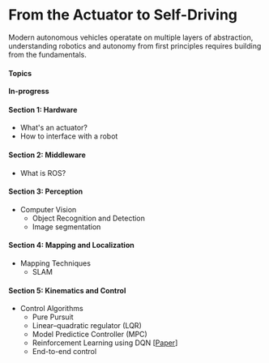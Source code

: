 # From the Actuator to Self-Driving

Modern autonomous vehicles operatate on multiple layers of abstraction, understanding robotics and autonomy from first principles requires building from the fundamentals.

#### Topics 

**In-progress**

#### Section 1: Hardware

- What's an actuator?
- How to interface with a robot

#### Section 2: Middleware

- What is ROS?

#### Section 3: Perception

- Computer Vision
  - Object Recognition and Detection
  - Image segmentation

#### Section 4: Mapping and Localization

- Mapping Techniques 
  - SLAM

#### Section 5: Kinematics and Control

- Control Algorithms
  - Pure Pursuit
  - Linear–quadratic regulator (LQR)
  - Model Predictice Controller (MPC)
  - Reinforcement Learning using DQN [[Paper](http://cs231n.stanford.edu/reports/2016/pdfs/112_Report.pdf)]
  - End-to-end control

